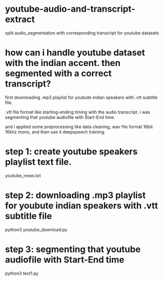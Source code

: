 # youtube-audio-and-transcript-extract
split audio_segmentation with corresponding transcript for youtube datasets 


# how can i handle youtube dataset with the indian accent. then segmented with a correct transcript?

first downloading .mp3 playlist for youbute indian speakers with .vtt subtitle file.

.vtt file format like starting-ending timing with the audio transcript.
i was segmenting that youtube audiofile with Start-End time.

and i applied some preprocessing like data cleaning, wav file format 16bit 16khz mono, and then use it deepspeech training.

# step 1: create youtube speakers playlist text file.

youtube_news.txt

# step 2: downloading .mp3 playlist for youbute indian speakers with .vtt subtitle file

python3 youtube_download.py

# step 3: segmenting that youtube audiofile with Start-End time

python3 text1.py




